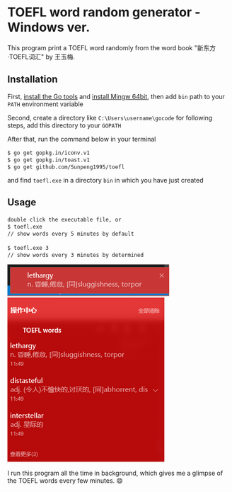 # TOEFL word random generator -Windows ver.

This program print a TOEFL word randomly from the word book "新东方·TOEFL词汇" by 王玉梅.

## Installation
First, [install the Go tools](https://golang.org/doc/install#install) and [install Mingw 64bit](https://sourceforge.net/projects/mingw-w64/), then add `bin` path to your `PATH` environment variable

Second, create a directory like `C:\Users\username\gocode` for following steps, add this directory to your `GOPATH`

After that, run the command below in your terminal
```
$ go get gopkg.in/iconv.v1
$ go get gopkg.in/toast.v1
$ go get github.com/Sunpeng1995/toefl
```
and find `toefl.exe` in a directory `bin` in which you have just created

## Usage
```
double click the executable file, or
$ toefl.exe
// show words every 5 minutes by default

$ toefl.exe 3 
// show words every 3 minutes by determined
```

![Notification](./notification.png)
![NotificationCenter](./notificationcenter.png)

I run this program all the time in background, which gives me a glimpse of the TOEFL words every few minutes. :smile: